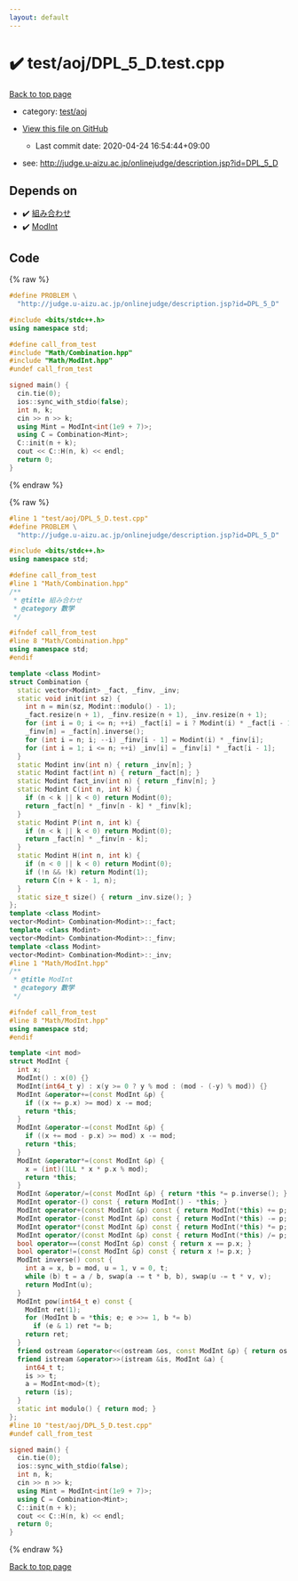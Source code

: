 ```yaml
---
layout: default
---
```


<!-- mathjax config similar to math.stackexchange -->
<script type="text/javascript" async
  src="https://cdnjs.cloudflare.com/ajax/libs/mathjax/2.7.5/MathJax.js?config=TeX-MML-AM_CHTML">
</script>
<script type="text/x-mathjax-config">
  MathJax.Hub.Config({
    TeX: { equationNumbers: { autoNumber: "AMS" }},
    tex2jax: {
      inlineMath: [ ['$','$'] ],
      processEscapes: true
    },
    "HTML-CSS": { matchFontHeight: false },
    displayAlign: "left",
    displayIndent: "2em"
  });
</script>

<script type="text/javascript" src="https://cdnjs.cloudflare.com/ajax/libs/jquery/3.4.1/jquery.min.js"></script>
<script src="https://cdn.jsdelivr.net/npm/jquery-balloon-js@1.1.2/jquery.balloon.min.js" integrity="sha256-ZEYs9VrgAeNuPvs15E39OsyOJaIkXEEt10fzxJ20+2I=" crossorigin="anonymous"></script>
<script type="text/javascript" src="../../../assets/js/copy-button.js"></script>
<link rel="stylesheet" href="../../../assets/css/copy-button.css" />


# :heavy_check_mark: test/aoj/DPL_5_D.test.cpp

<a href="../../../index.html">Back to top page</a>

* category: <a href="../../../index.html#0d0c91c0cca30af9c1c9faef0cf04aa9">test/aoj</a>
* <a href="{{ site.github.repository_url }}/blob/master/test/aoj/DPL_5_D.test.cpp">View this file on GitHub</a>
    - Last commit date: 2020-04-24 16:54:44+09:00


* see: <a href="http://judge.u-aizu.ac.jp/onlinejudge/description.jsp?id=DPL_5_D">http://judge.u-aizu.ac.jp/onlinejudge/description.jsp?id=DPL_5_D</a>


## Depends on

* :heavy_check_mark: <a href="../../../library/Math/Combination.hpp.html">組み合わせ</a>
* :heavy_check_mark: <a href="../../../library/Math/ModInt.hpp.html">ModInt</a>


## Code

<a id="unbundled"></a>
{% raw %}
```cpp
#define PROBLEM \
  "http://judge.u-aizu.ac.jp/onlinejudge/description.jsp?id=DPL_5_D"

#include <bits/stdc++.h>
using namespace std;

#define call_from_test
#include "Math/Combination.hpp"
#include "Math/ModInt.hpp"
#undef call_from_test

signed main() {
  cin.tie(0);
  ios::sync_with_stdio(false);
  int n, k;
  cin >> n >> k;
  using Mint = ModInt<int(1e9 + 7)>;
  using C = Combination<Mint>;
  C::init(n + k);
  cout << C::H(n, k) << endl;
  return 0;
}

```
{% endraw %}

<a id="bundled"></a>
{% raw %}
```cpp
#line 1 "test/aoj/DPL_5_D.test.cpp"
#define PROBLEM \
  "http://judge.u-aizu.ac.jp/onlinejudge/description.jsp?id=DPL_5_D"

#include <bits/stdc++.h>
using namespace std;

#define call_from_test
#line 1 "Math/Combination.hpp"
/**
 * @title 組み合わせ
 * @category 数学
 */

#ifndef call_from_test
#line 8 "Math/Combination.hpp"
using namespace std;
#endif

template <class Modint>
struct Combination {
  static vector<Modint> _fact, _finv, _inv;
  static void init(int sz) {
    int n = min(sz, Modint::modulo() - 1);
    _fact.resize(n + 1), _finv.resize(n + 1), _inv.resize(n + 1);
    for (int i = 0; i <= n; ++i) _fact[i] = i ? Modint(i) * _fact[i - 1] : 1;
    _finv[n] = _fact[n].inverse();
    for (int i = n; i; --i) _finv[i - 1] = Modint(i) * _finv[i];
    for (int i = 1; i <= n; ++i) _inv[i] = _finv[i] * _fact[i - 1];
  }
  static Modint inv(int n) { return _inv[n]; }
  static Modint fact(int n) { return _fact[n]; }
  static Modint fact_inv(int n) { return _finv[n]; }
  static Modint C(int n, int k) {
    if (n < k || k < 0) return Modint(0);
    return _fact[n] * _finv[n - k] * _finv[k];
  }
  static Modint P(int n, int k) {
    if (n < k || k < 0) return Modint(0);
    return _fact[n] * _finv[n - k];
  }
  static Modint H(int n, int k) {
    if (n < 0 || k < 0) return Modint(0);
    if (!n && !k) return Modint(1);
    return C(n + k - 1, n);
  }
  static size_t size() { return _inv.size(); }
};
template <class Modint>
vector<Modint> Combination<Modint>::_fact;
template <class Modint>
vector<Modint> Combination<Modint>::_finv;
template <class Modint>
vector<Modint> Combination<Modint>::_inv;
#line 1 "Math/ModInt.hpp"
/**
 * @title ModInt
 * @category 数学
 */

#ifndef call_from_test
#line 8 "Math/ModInt.hpp"
using namespace std;
#endif

template <int mod>
struct ModInt {
  int x;
  ModInt() : x(0) {}
  ModInt(int64_t y) : x(y >= 0 ? y % mod : (mod - (-y) % mod)) {}
  ModInt &operator+=(const ModInt &p) {
    if ((x += p.x) >= mod) x -= mod;
    return *this;
  }
  ModInt &operator-=(const ModInt &p) {
    if ((x += mod - p.x) >= mod) x -= mod;
    return *this;
  }
  ModInt &operator*=(const ModInt &p) {
    x = (int)(1LL * x * p.x % mod);
    return *this;
  }
  ModInt &operator/=(const ModInt &p) { return *this *= p.inverse(); }
  ModInt operator-() const { return ModInt() - *this; }
  ModInt operator+(const ModInt &p) const { return ModInt(*this) += p; }
  ModInt operator-(const ModInt &p) const { return ModInt(*this) -= p; }
  ModInt operator*(const ModInt &p) const { return ModInt(*this) *= p; }
  ModInt operator/(const ModInt &p) const { return ModInt(*this) /= p; }
  bool operator==(const ModInt &p) const { return x == p.x; }
  bool operator!=(const ModInt &p) const { return x != p.x; }
  ModInt inverse() const {
    int a = x, b = mod, u = 1, v = 0, t;
    while (b) t = a / b, swap(a -= t * b, b), swap(u -= t * v, v);
    return ModInt(u);
  }
  ModInt pow(int64_t e) const {
    ModInt ret(1);
    for (ModInt b = *this; e; e >>= 1, b *= b)
      if (e & 1) ret *= b;
    return ret;
  }
  friend ostream &operator<<(ostream &os, const ModInt &p) { return os << p.x; }
  friend istream &operator>>(istream &is, ModInt &a) {
    int64_t t;
    is >> t;
    a = ModInt<mod>(t);
    return (is);
  }
  static int modulo() { return mod; }
};
#line 10 "test/aoj/DPL_5_D.test.cpp"
#undef call_from_test

signed main() {
  cin.tie(0);
  ios::sync_with_stdio(false);
  int n, k;
  cin >> n >> k;
  using Mint = ModInt<int(1e9 + 7)>;
  using C = Combination<Mint>;
  C::init(n + k);
  cout << C::H(n, k) << endl;
  return 0;
}

```
{% endraw %}

<a href="../../../index.html">Back to top page</a>

